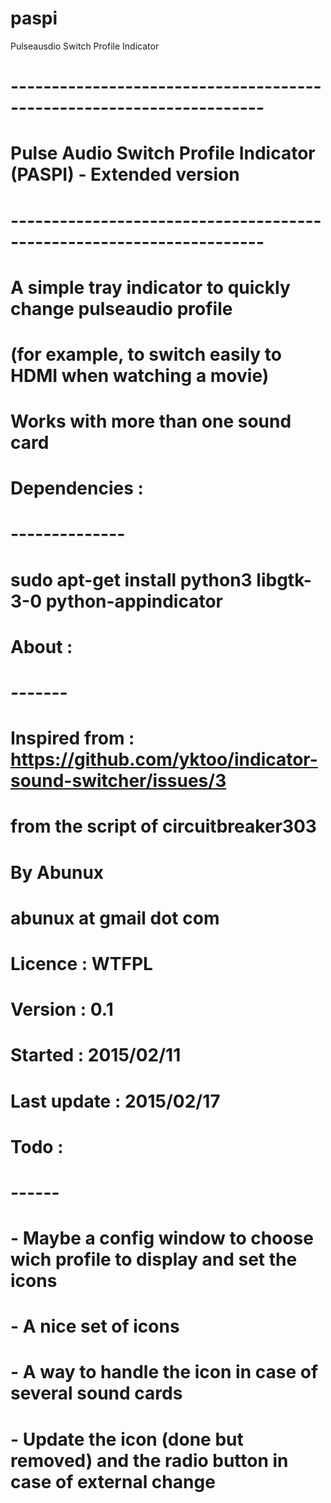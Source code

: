 # paspi
Pulseausdio Switch Profile Indicator

# ---------------------------------------------------------------------
#     Pulse Audio Switch Profile Indicator (PASPI) - Extended version
# ---------------------------------------------------------------------
#
# A simple tray indicator to quickly change pulseaudio profile
# (for example, to switch easily to HDMI when watching a movie)
#
# Works with more than one sound card
#
#
# Dependencies :
# --------------
# sudo apt-get install python3 libgtk-3-0 python-appindicator
#
# About :
# -------
# Inspired from : https://github.com/yktoo/indicator-sound-switcher/issues/3
# from the script of circuitbreaker303
#
# By Abunux
# abunux at gmail dot com
# Licence : WTFPL
# Version : 0.1
# Started : 2015/02/11
# Last update : 2015/02/17
#
# Todo :
# ------
# - Maybe a config window to choose wich profile to display and set the icons
# - A nice set of icons
# - A way to handle the icon in case of several sound cards
# - Update the icon (done but removed) and the radio button in case of external change
